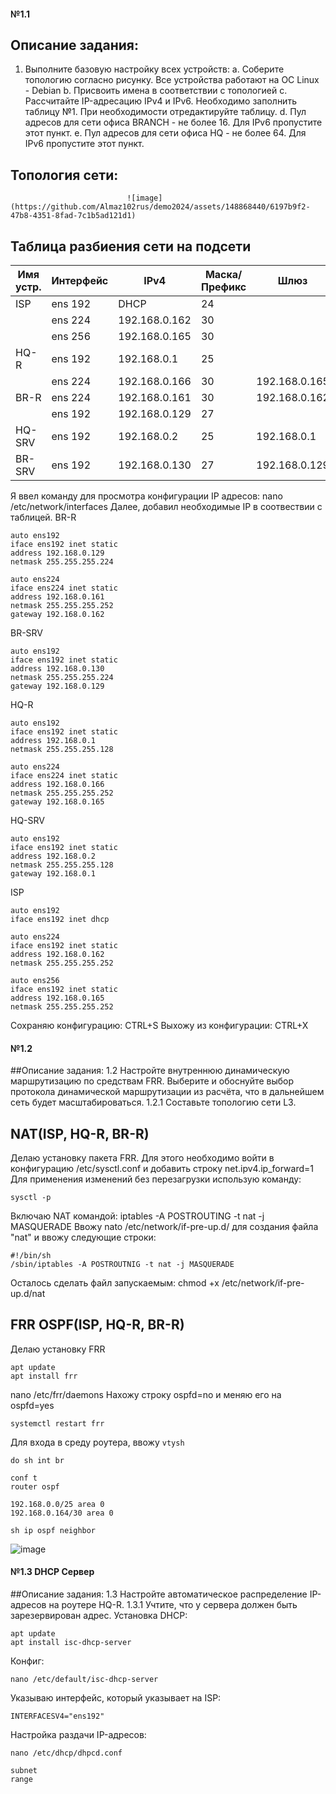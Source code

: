 
#### №1.1
## Описание задания:

1. Выполните базовую настройку всех устройств:
	a. Соберите топологию согласно рисунку. Все устройства работают на OC Linux - Debian
b. Присвоить имена в соответствии с топологией
c. Рассчитайте IP-адресацию IPv4 и IPv6. Необходимо заполнить таблицу №1. При необходимости отредактируйте таблицу.
d. Пул адресов для сети офиса BRANCH - не более 16. Для IPv6 пропустите этот пункт.
e. Пул адресов для сети офиса HQ - не более 64. Для IPv6 пропустите этот пункт.

## Топология сети:
                              ![image](https://github.com/Almaz102rus/demo2024/assets/148868440/6197b9f2-47b8-4351-8fad-7c1b5ad121d1)



 ## Таблица разбиения сети на подсети
                    
| Имя устр.    | Интерфейс |  IPv4         |  Маска/Префикс  |  Шлюз       |
| -----------  | --------- |-------------- | ----------------|-------------|
|    ISP       | ens 192   | DHCP          | 24              |             |
|              | ens 224   | 192.168.0.162 | 30              |             |
|              | ens 256   | 192.168.0.165 | 30              |             |
|    HQ-R      | ens 192   | 192.168.0.1   | 25              |             |
|              | ens 224   | 192.168.0.166 | 30              |192.168.0.165|
|    BR-R      | ens 224   | 192.168.0.161 | 30              |192.168.0.162|
|              | ens 192   | 192.168.0.129 | 27              |             |
|    HQ-SRV    | ens 192   | 192.168.0.2   | 25              |192.168.0.1  |
|    BR-SRV    | ens 192   | 192.168.0.130 | 27              |192.168.0.129|


Я ввел команду для просмотра конфигурации IP адресов: nano /etc/network/interfaces
Далее, добавил необходимые IP в соотвествии с таблицей.
BR-R
```
auto ens192
iface ens192 inet static
address 192.168.0.129
netmask 255.255.255.224

auto ens224
iface ens224 inet static
address 192.168.0.161
netmask 255.255.255.252
gateway 192.168.0.162
```
BR-SRV
```
auto ens192
iface ens192 inet static
address 192.168.0.130
netmask 255.255.255.224
gateway 192.168.0.129
```
HQ-R
```
auto ens192
iface ens192 inet static
address 192.168.0.1
netmask 255.255.255.128

auto ens224
iface ens224 inet static
address 192.168.0.166
netmask 255.255.255.252
gateway 192.168.0.165
```
HQ-SRV
```
auto ens192
iface ens192 inet static
address 192.168.0.2
netmask 255.255.255.128
gateway 192.168.0.1
```
ISP
```
auto ens192
iface ens192 inet dhcp

auto ens224
iface ens192 inet static
address 192.168.0.162
netmask 255.255.255.252

auto ens256
iface ens192 inet static
address 192.168.0.165
netmask 255.255.255.252
```
Сохраняю конфигурацию: CTRL+S
Выхожу из конфигурации: CTRL+X

#### №1.2
##Описание задания:
1.2 Настройте внутреннюю динамическую маршрутизацию по средствам FRR. Выберите и обоснуйте выбор протокола динамической маршрутизации из расчёта, что в дальнейшем сеть будет масштабироваться.
1.2.1 Составьте топологию сети L3.
## NAT(ISP, HQ-R, BR-R)
Делаю установку пакета FRR.
Для этого необходимо войти в конфигурацию /etc/sysctl.conf и добавить строку net.ipv4.ip_forward=1
Для применения изменений без перезагрузки использую команду:
```
sysctl -p
```
Включаю NAT командой:
iptables -A POSTROUTING -t nat -j MASQUERADE
Ввожу nato /etc/network/if-pre-up.d/ для создания файла "nat" и ввожу следующие строки:
```
#!/bin/sh
/sbin/iptables -A POSTROUTNIG -t nat -j MASQUERADE
```
Осталось сделать файл запускаемым: 
chmod +x /etc/network/if-pre-up.d/nat

## FRR OSPF(ISP, HQ-R, BR-R)
Делаю установку FRR 
```
apt update
apt install frr
```
nano /etc/frr/daemons
Нахожу строку ospfd=no и меняю его на ospfd=yes
```
systemctl restart frr
```
Для входа в среду роутера, ввожу ```vtysh```
```
do sh int br
```
```
conf t
router ospf
```

```
192.168.0.0/25 area 0
192.168.0.164/30 area 0
```
```
sh ip ospf neighbor
```
![image](https://github.com/Almaz102rus/demo2024/assets/148868440/671682e1-e140-474b-b623-251e2a2c33fc)

#### №1.3 DHCP Сервер
##Описание задания:
1.3 Настройте автоматическое распределение IP-адресов на роутере HQ-R.
1.3.1 Учтите, что у сервера должен быть зарезервирован адрес.
Установка DHCP:
```
apt update
apt install isc-dhcp-server
```
Конфиг:
```
nano /etc/default/isc-dhcp-server
```
Указываю интерфейс, который указывает на ISP:
```
INTERFACESV4="ens192"
```
Настройка раздачи IP-адресов:
```
nano /etc/dhcp/dhpcd.conf

subnet
range





